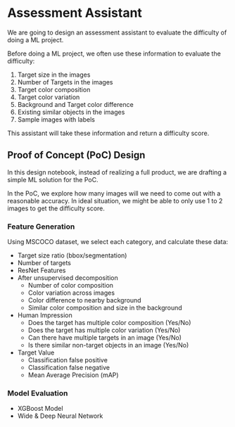 # Assessment Assistant

We are going to design an assessment assistant to evaluate the difficulty of doing a ML project.

Before doing a ML project, we often use these information to evaluate the difficulty:

1. Target size in the images
2. Number of Targets in the images
3. Target color composition
4. Target color variation
5. Background and Target color difference
6. Existing similar objects in the images
7. Sample images with labels

This assistant will take these information and return a difficulty score.


## Proof of Concept (PoC) Design

In this design notebook, instead of realizing a full product, we are drafting a simple ML solution for the PoC.

In the PoC, we explore how many images will we need to come out with a reasonable accuracy. In ideal situation, we might be able to only use 1 to 2 images to get the difficulty score.

### Feature Generation

Using MSCOCO dataset, we select each category, and calculate these data:
 - Target size ratio (bbox/segmentation)
 - Number of targets
 - ResNet Features
 - After unsupervised decomposition
   - Number of color composition
   - Color variation across images
   - Color difference to nearby background
   - Similar color composition and size in the background
 - Human Impression
   - Does the target has multiple color composition (Yes/No)
   - Does the target has multiple color variation (Yes/No)
   - Can there have multiple targets in an image (Yes/No)
   - Is there similar non-target objects in an image (Yes/No)
 - Target Value
   - Classification false positive
   - Classification false negative
   - Mean Average Precision (mAP)
   
### Model Evaluation

 - XGBoost Model
 - Wide & Deep Neural Network

